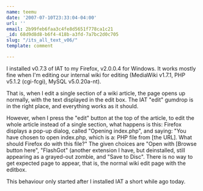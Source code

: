 ```yaml
---
name: teemu
date: '2007-07-10T23:33:04-04:00'
url: ''
email: 2b99feb6faa3c4fe8d5651f778ca1c21
_id: 68d9d8d8-b6f4-418b-a3fd-7a7bc2d0c705
slug: "/its_all_text_v06/"
template: comment

---
```


I installed v0.7.3 of IAT to my Firefox, v2.0.0.4 for Windows.  It works mostly fine when I'm editing our internal wiki for editing (MediaWiki v1.7.1, PHP v5.1.2 (cgi-fcgi), MySQL v5.0.20a-nt).

That is, when I edit a single section of a wiki article, the page opens up normally, with the text displayed in the edit box.  The IAT "edit" gumdrop is in the right place, and everything works as it should.

However, when I press the "edit" button at the top of the article, to edit the whole article instead of a single section, what happens is this:  Firefox displays a pop-up dialog, called "Opening index.php", and saying: "You have chosen to open index.php, which is a: PHP file from [the URL]. What should Firefox do with this file?"  The given choices are "Open with [Browse button here", "FlashGot" (another extension I have, but deinstalled, still appearing as a grayed-out zombie, and "Save to Disc".  There is no way to get expected page to appear, that is, the normal wiki edit page with the editbox.

This behaviour only started after I installed IAT a short while ago today.
